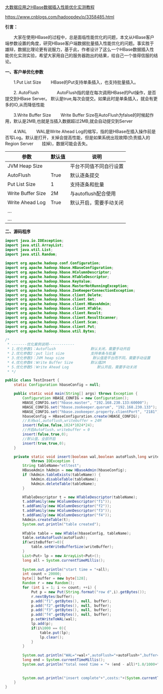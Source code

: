 [大数据应用之HBase数据插入性能优化实测教程](https://www.cnblogs.com/hadoopdev/p/3358485.html)



https://www.cnblogs.com/hadoopdev/p/3358485.html



**引言：**

　　大家在使用HBase的过程中，总是面临性能优化的问题，本文从HBase客户端参数设置的角度，研究HBase客户端数据批量插入性能优化的问题。事实胜于雄辩，数据比理论更有说服力，基于此，作者设计了这么一个HBase数据插入性能优化实测实验，希望大家用自己的服务器跑出的结果，给自己一个值得信服的结论。

**一、客户单优化参数**

　　1.Put List Size
　　HBase的Put支持单条插入，也支持批量插入。

　　2. AutoFlush　　
　　AutoFlush指的是在每次调用HBase的Put操作，是否提交到HBase Server。 默认是true,每次会提交。如果此时是单条插入，就会有更多的IO,从而降低性能

　　3.Write Buffer Size
　　Write Buffer Size在AutoFlush为false的时候起作用，默认是2MB,也就是当插入数据超过2MB,就会自动提交到Server

　　4.WAL
　　WAL是Write Ahead Log的缩写，指的是HBase在插入操作前是否写Log。默认是打开，关掉会提高性能，但是如果系统出现故障(负责插入的Region Server　　挂掉)，数据可能会丢失。



| 参数              | 默认值 | 说明                   |
| ----------------- | ------ | ---------------------- |
| JVM Heap Size     |        | 平台不同值不同自行设置 |
| AutoFlush         | True   | 默认逐条提交           |
| Put List Size     | 1      | 支持逐条和批量         |
| Write Buffer Size | 2M     | 与autoflush配合使用    |
| Write Ahead Log   | True   | 默认开启，需要手动关闭 |
| …                 |        |                        |
| …                 |        |                        |

**二、源码程序**

```java
import java.io.IOException;
import java.util.ArrayList;
import java.util.List;
import java.util.Random;
 
import org.apache.hadoop.conf.Configuration;
import org.apache.hadoop.hbase.HBaseConfiguration;
import org.apache.hadoop.hbase.HColumnDescriptor;
import org.apache.hadoop.hbase.HTableDescriptor;
import org.apache.hadoop.hbase.KeyValue;
import org.apache.hadoop.hbase.MasterNotRunningException;
import org.apache.hadoop.hbase.ZooKeeperConnectionException;
import org.apache.hadoop.hbase.client.Delete;
import org.apache.hadoop.hbase.client.Get;
import org.apache.hadoop.hbase.client.HBaseAdmin;
import org.apache.hadoop.hbase.client.HTable;
import org.apache.hadoop.hbase.client.Result;
import org.apache.hadoop.hbase.client.ResultScanner;
import org.apache.hadoop.hbase.client.Scan;
import org.apache.hadoop.hbase.client.Put;
import org.apache.hadoop.hbase.util.Bytes;

/*
 * -------优化案例说明------------
 * 1.优化参数1：Autoflush                默认关闭，需要手动开启
 * 2.优化参数2：put list size            支持单条与批量
 * 3.优化参数3：JVM heap size             默认值是平台而不同，需要手动设置
 * 4.优化参数4：Write Buffer Size        默认值2M    
 * 5.优化参数5：Write Ahead Log             默认开启，需要手动关闭
 * */

public class TestInsert {
    static Configuration hbaseConfig = null;

    public static void main(String[] args) throws Exception {
        Configuration HBASE_CONFIG = new Configuration();
        HBASE_CONFIG.set("hbase.master", "192.168.230.133:60000");
        HBASE_CONFIG.set("hbase.zookeeper.quorum", "192.168.230.133");
        HBASE_CONFIG.set("hbase.zookeeper.property.clientPort", "2181");
        hbaseConfig = HBaseConfiguration.create(HBASE_CONFIG);
        //关闭wal,autoflush,writebuffer = 24M
        insert(false,false,1024*1024*24);
        //开启AutoFlush，writebuffer = 0
        insert(false,true,0);
        //默认值，全部开启
        insert(true,true,0);
    }

    private static void insert(boolean wal,boolean autoFlush,long writeBuffer)
            throws IOException {
        String tableName="etltest";
        HBaseAdmin hAdmin = new HBaseAdmin(hbaseConfig);
        if (hAdmin.tableExists(tableName)) {
            hAdmin.disableTable(tableName);
            hAdmin.deleteTable(tableName);
        }

        HTableDescriptor t = new HTableDescriptor(tableName);
        t.addFamily(new HColumnDescriptor("f1"));
        t.addFamily(new HColumnDescriptor("f2"));
        t.addFamily(new HColumnDescriptor("f3"));
        t.addFamily(new HColumnDescriptor("f4"));
        hAdmin.createTable(t);
        System.out.println("table created");
        
        HTable table = new HTable(hbaseConfig, tableName);
        table.setAutoFlush(autoFlush);
        if(writeBuffer!=0){
            table.setWriteBufferSize(writeBuffer);
        }
        List<Put> lp = new ArrayList<Put>();
        long all = System.currentTimeMillis();
        
        System.out.println("start time = "+all);
        int count = 20000;
        byte[] buffer = new byte[128];
        Random r = new Random();
        for (int i = 1; i <= count; ++i) {
            Put p = new Put(String.format("row d",i).getBytes());
            r.nextBytes(buffer);
            p.add("f1".getBytes(), null, buffer);
            p.add("f2".getBytes(), null, buffer);
            p.add("f3".getBytes(), null, buffer);
            p.add("f4".getBytes(), null, buffer);
            p.setWriteToWAL(wal);
            lp.add(p);
            if(i%1000 == 0){
                table.put(lp);
                lp.clear();
            }
        }
        
        System.out.println("WAL="+wal+",autoFlush="+autoFlush+",buffer="+writeBuffer+",count="+count);
        long end = System.currentTimeMillis();
        System.out.println("total need time = "+ (end - all)*1.0/1000+"s");
        
        
        System.out.println("insert complete"+",costs:"+(System.currentTimeMillis()-all)*1.0/1000+"ms");
    }
}
```

